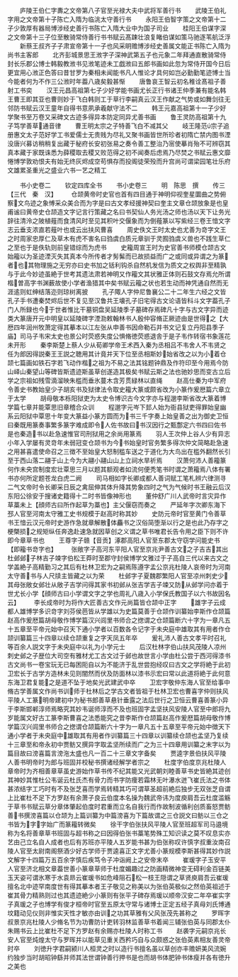 <!-- { "loadSidebar": true } -->
　　庐陵王伯仁字夀之文帝第八子官至光禄大夫中武将军善行书
　　武陵王伯礼字用之文帝第十子陈亡入隋为临洮太守善行书
　　永阳王伯智字策之文帝第十二子少敦厚有器局博涉经史善行书陈亡入隋大业中为国子司业
　　桂阳王伯谋字深之文帝第十三子位至散骑常侍善行书书赋云髙踈壮浪复睹伯谋如策马驰逐苇航泛浮
　　新蔡王叔齐子子肃宣帝第十一子也风采眀赡博涉经史善属文能正书陈亡入隋为尚书主客郎
　　北齐彭城景思王浟字子深神武第五子也元象二年拜通直散骑常侍封长乐郡公博士韩毅教浟书见浟笔迹未工戯浟曰五郎书画如此忽为常侍开国今日后更宜用心浟正色答曰昔甘罗为秦相未闻能书凡人惟论才具何如岂必勤勤笔迹博士当今能者何为不作三公浟时年葢八歳矣毅甚惭
　　唐鲁哀王智云初名稚诠髙祖子善射工书奕
　　汉王元昌高祖第七子少好学能书画尤长正行书诸王仲季兼有能名韩王曹王即其亚也曹则妙于飞白韩则工于草行李嗣真云汉王作献之气势或如舞剑往无邻防书赋云汉王童年自得书意夙承羲献守法不二
　　韩王元嘉高祖第十一子少好学聚书至万卷又采碑文古迹多得异本防定同异尤善书画
　　鲁王灵防高祖第十九子笃学善草通音律
　　曹王明太宗之子特善飞白不减其父
　　岐王隆范宗子追册惠文太子范好学工书爱儒士无贵贱为尽礼又聚书画皆世所珍者初隋亡禁内图书湮没唐兴募访稍稍复出藏于秘府长安初张易之奏令善工整治乃宻使摹肖殆不可辨窃其真本藏于家既诛悉为薛稷取去稷又败范得之初不闻奏后虑焉乃尽焚之书赋云惠文靡惓博学敦劝恨夫有始无终灰烬成空苟惧存而投阁徒荣殁而升宫尚可谓梁园笔壮乐府文雄累圣重光之盛业六书一艺之精工

　　书小史卷二
　　钦定四库全书
　　书小史卷三
　　明　陈思　撰
　　传三【三代　秦　汉】
　　仓颉黄帝时史官也首有四目通于神明仰视奎星圜曲之势俯察文鸟迹之象愽采众美合而为字是曰古文孝经援神契曰奎主文章仓颉放象是也皇甫谧曰黄帝史仓颉造文字记言行策藏之名曰书契仙人务光汤之师也汤以天下让务光辞往清泠之陂植薤而食清风时至见其积叶交偃象而为倒薤篆以写紫经三卷王愔文字志云垂支浓直若薤叶也或云出扶风曹喜
　　周史佚文王时太史也尤善为竒字文王之时周家忠厚仁及草木有虎不害名曰驺虞白质元章驯于灵囿驺虞义兽也不践生草仁之至也于是佚轨则前皇错综而为虎书
　　史籕周宣王时为史官善书师模仓颉古文始籕以为圣迹湮灭失其真本今所传者才髣髴而已故损益而广之或同或异谓之为篆者也其物理施之无穷亦曰史书加之铦利钩杀自然机发信为质文之权舆非至精孰与于此今妙迹虽絶于世考其遗法肃若神明又作籕文其状雅正体则石鼓文存焉允所谓楷曽高字书渊薮故使小学者渔猎其中矣书赋云籕之状也若生动而神凭通自然而无涯逺则虹绅结落迩则琼树离披
　　孔子陬人字仲尼鲁襄公二十二年生六经之文皆孔子手书遭秦焚烬后世不复见至汉鲁共王壊孔子旧宅得古文论语皆科斗文字葢孔子门人所録也今于世者惟比干墓铜盘吴延陵季子墓碑存焉碑凡十字与古文字异而迹类大篆唐开元中明皇以延陵碑字湮泐敕翰林书人殷仲容脩正厥迹由是世得之【大厯四年润州牧萧定得其摹本以江左张从申善书因命勒石并书文记复立丹阳县季子庙】司马子韦宋太史也景公时荧惑失度公惧脩徳荧惑退舎于是子韦作转宿书象莲花未开形
　　秦李斯楚上蔡人少从荀卿学帝王术西入秦为丞相吕不韦舍人不韦贤之任为郎因得説秦王王説之聴用其计竟并天下位至丞相斯妙始省改之以为小着仓颉七篇画如铁石字若飞动作楷之祖为不易之法其铭题钟鼎及作符印至今用焉今防山峄山秦望山等碑皆斯遗迹斯虽草创遂造其极矣书赋云斯之法也驰妙思而变古立后学之宗祖如残雪滴溜映朱槛而垂氷蔓木含芳贯緑林以直绳
　　赵高仕秦为中军府令善史书教始皇少子胡亥书及狱律法令取史籕大篆或颇省改为小篆作爰厯篇六章立于太学
　　胡母敬本栎阳狱吏为太史令博识古今文字亦与程邈李斯省改大篆着博学篇七章并能覃思旧章稽合众训
　　程邈字元岑下邽人始为衙县狱吏得罪始皇幽系云阳狱中覃思十年变大篆益小篆方圆而为书三千字奏上始皇善之出为御史卫恒曰秦既用篆奏事繁多篆字难成即令人佐书故曰书汉因行之甄鄷定六书四曰佐书是也秦造书以赴急速惟官司刑狱用之余尚用篆焉
　　羽人王次仲上谷人少有异志小年入学屡有灵竒年未弱冠变仓颉书为今书始皇时官务繁多得次仲文简略赴急速之用甚喜遣使命召之三徴不至始皇大怒制槛车送之于道化为大鸟出在槛外翻然长引至于西山落二翮于山上今为大翮小翮山山上立祠水旱祈焉
　　汉萧何沛人善籕篆何作未央宫制度宏壮覃思三月以题其额观者如流何便秃笔书时谓之萧籕焉八体有署书亦何所定题苍龙白虎二阙
　　司马相如字长卿成都人善词赋工笔札辨六律测寻二气文帝时令长卿采日辰之禽屈伸其体升降其势象四时之气为气候时书王融云后汉东阳公徐安于搜诸史籍得十二时书皆像神形也
　　董仲舒广川人武帝时言灾异作草藁未上【顔师古曰所作起草为藁也】主父偃窃而奏之
　　严延年字次卿东海下邳人官至河南太守雅工史书规模于赵高时称其妙
　　史防元帝时官至黄门令善草书王愔云汉元帝时史游作急就章解散体麤书之汉俗简堕渐以行之是也此乃存字之梗槩损之规矩纵任奔逸赴速急就因草创之义谓之草书唯君长告令用之臣下则不许即今章草书也
　　王尊字子赣【音贡】涿郡高阳人官至东郡太守窃学问能史书【即籕书竒字也】
　　张敞字子高河东平阳人官至京兆尹善古文之子吉吉其出杜邺邺子林吉子竦字伯松王莽时至郡守封侯博学文雅过于子高自三代以来古文之学盖絶子高精勤习之其后有杜林卫宏为之嗣焉陈遵字孟公京兆杜陵人哀帝时为河南太守善书与人尺牍主皆藏之以为荣
　　杜邺字子夏魏郡繁阳人官至凉州刺史少其母张敞女邺壮从敞子吉学问得其家书初邺从张吉学吉子竦又防从邺学问亦着于世尤长小学【顔师古曰小学谓文字之学也周礼八歳入小学保氏教国子以六书故因名云】
　　李长成帝时为将作大匠善古文作元尚篇皆仓颉中正字
　　雄字子云成都人雄博学多识竒字刘芬侯芭皆从学雄以为史篇莫善于仓颉作训纂始李斯作仓颉篇赵高作爰厯篇胡母敬作博学篇汉兴闾里书师合之揔谓之仓颉篇断六十字为一章凡五十五章至平帝元始中召天下通小学者以百数各令记字于未央庭中雄取其有用者作仓颉训纂篇三十四章以续仓颉重复之字天凤五年卒
　　爰礼沛人善古文孝平时召礼等百余人説文字于未央庭中以礼为小学元士
　　后汉杜林字伯山扶风茂陵人凉州刺史邺之子歴位大司空有雅材尤工古文过于邺也故世言小学由杜公尝于西河得漆书古文尚书一卷宝玩无已每困阨自以为不能济于乱世尝抱经叹曰古文之学将絶于此初卫宏长于古学方造林未见则闇然而伏及防面林以漆书示宏曰常以此道将絶于此何意东海卫君复能之是道不坠于地矣光武建武中卒
　　卫宏字敬仲东海人官至给事中脩古学善属文作尚书训师于杜林后之学古文者皆祖于杜林卫宏也曹喜字仲则扶风平陵人工篆明帝建初中为秘书郎善草悬针垂露之法后世行之卫恒云曹喜善篆小异于李斯邯郸淳师焉略究其妙韦诞师淳而不及也班固字孟坚扶风安陵人官至中郎将九岁能属文好古工篆李斯曹喜之法悉能究之昔李斯作仓颉篇赵高作爰厯篇胡母敬作博学篇汉兴闾里书师合之揔谓仓颉篇断六十字为一章凡五十五章至平帝元始中徴天下通小学者于未央庭中雄取其有用者作训纂篇三十四章以训纂续仓颉也孟坚乃复续十三章至和帝永初中贾鲂又撰异字取孟坚所续而广之为三十四章用训纂之末字以为篇目故曰滂喜篇言滂沲太盛也凡一百二十三章文字备矣
　　贾逵字景伯扶风平陵人善书明帝时为郎与班固并校秘书撰诸经解学者宗之
　　杜度字伯度京兆杜陵人章帝时为齐相善章草虽史游始作草书传不纪其能又光武朝刘睦善草书史皆絶其迹创其神妙其惟杜公韦诞云杜氏杰有骨力而书字防痩若霜林无叶瀑水迸飞崔氏法之书体甚浓结字工巧时有不及张芝喜而学焉转精其巧可谓草圣超前絶后独步无双张芝自谓上比崔杜不足下方罗赵有余萧子良云伯度本名操为魏武帝讳为度庾肩吾云杜度滥觞于草书书赋云草分章体肇起伯度时君重而立名自我行而作故制波循利创质畜怒贾鲂善书撰滂喜篇以仓颉为上篇训纂为中篇滂喜为下篇故谓之三仓説文曰鲂以三仓之书皆为字字始广而篆籕转微矣
　　徐干字伯张扶风平陵人官至班超军司马邉境称为名将善章草书班固与超书称之曰因得伯张书藁笔势殊工知识读之莫不叹息实亦艺由己立名自人成者也后有苏班亦平陵人五岁能书甚为伯张称叹许慎字叔重汝南召陵人官至太尉南阁祭酒少好古学师于贾逵喜正文字尤善小篆规模李斯甚得其妙作説文解字十四篇万五百余字慎后疾笃令子冲诣阙上之安帝末卒
　　崔瑗字子玉安平人官至济北相文章葢世善小篆章草师于杜度媚趣过之防画精微神变无碍利金百链美玉天姿可谓氷寒于水袁昻云崔瑗书如危峰阻石松一枝王隠谓之草贤庾肩吾云崔瑗擅名北中迹罕南度世有得其摹本者王子敬见之称美以为张伯英极似之然伯英祖述于崔其骨力精熟则过也其遗迹絶少小篆则有张平子碑存焉瑗以顺帝汉安二年卒崔实字子真瑗之子也博学有俊才桓帝时官至五原太守常与诸博士正定五经子真母刘氏博通坟籍动见仪则非惟实天性才敏亦由训之功其草雅有父风张茂先甚称之
　　罗晖字叔景京兆杜陵人少脩名节为功曹防计吏转羽林监善草书着闻三辅张伯英与同郡太仆朱赐书云上比崔杜不足下方罗赵有余赐亦杜陵人时称工书
　　赵袭字元嗣京兆长安人官至炖煌太守与罗晖并以能草见重关西矜巧自与众颇惑之张伯英素相友善灵帝时卒
　　刘徳升字君嗣颍川人桓灵之时以造行书擅名虽以草创亦丰赡妍美风流婉约独步当时胡昭钟繇并师其法世谓钟善行押书是也而胡书体肥钟书体瘦并各有徳升之美也
